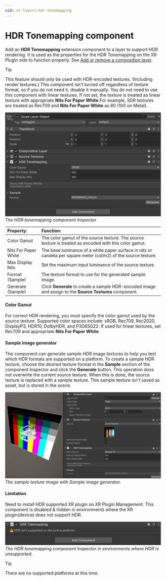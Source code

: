 ```yaml
---
uid: xr-layers-hdr-tonemapping
---
```


# HDR Tonemapping component

Add an **HDR Tonemapping** extension component to a layer to support HDR rendering. It is used as the properties for the HDR Tonemapping on the XR Plugin side to function properly. See [Add or remove a composition layer].

> [!TIP]
> This feature should only be used with HDR-encoded textures. (Including render textures.)
> This component isn't turned off regardless of texture format, so if you do not need it, disable it manually.
> You do not need to use this component with linear textures. If not set, the texture is treated as linear texture with appropriate **Nits For Paper White**.For example, SDR textures are treated as Rec709 and **Nits For Paper White** as 80 (100 on Metal).

![](images/Inspector_HDRTonemapping.png)<br />*The HDR tonemapping component Inspector*

| Property:| Function: |
|:---|:---| 
| Color Gamut | The color gamut of the source texture. The source texture is treated as encoded with this color gamut.|
| Nits For Paper White|The base luminance of a white paper surface in nits or candela per square meter (cd/m2) of the source texture.|
| Max Display Nits|Set the maximum input luminance of the source texture.|
| Format (Sample)| The texture format to use for the generated sample image. |
| Generate (Sample)| Click **Generate** to create a sample HDR-encoded image and assign to the **Source Textures** component.|

#### Color Gamut

For correct HDR rendering, you must specify the color gamut used by the source texture. Supported color spaces include:  sRGB, Rec709, Rec2020, DisplayP3, HDR10, DolbyHDR, and P3D65G22. If used for linear textures, set Rec709 and appropriate **Nits For Paper White**.

#### Sample image generator

The component can generate sample HDR image textures to help you test which HDR formats are supported on a platform. 
To create a sample HDR texture, choose the desired texture format in the **Sample** section of the component Inspector and click the **Generate** button. 
This operation does not overwrite the current source texture. When this is done, the source texture is replaced with a sample texture. This sample texture isn't saved as asset, but is stored in the scene.

![](images/Inspector_HDRTonemapping_Sample.png)<br />*The sample texture image with Sample image generator.*

#### Limitation

Need to install HDR supported XR plugin on XR Plugin Management.
This component is disabled & hidden in environments where the XR plugin(device) does not support HDR.

![](images/Inspector_HDRTonemapping_NotSupported.png)<br />*The HDR tonemapping component Inspector in environments where HDR is unsupported.*

> [!TIP]
> There are no supported platforms at this time.

[Add or remove a composition layer]: xref:xr-layers-add-layer
